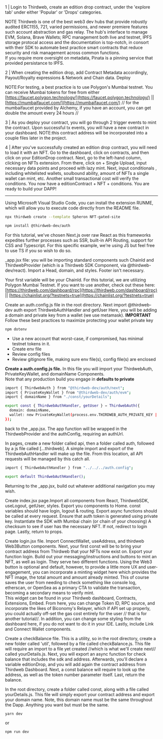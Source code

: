 1 | Login to Thirdweb, create an edition drop contract, under the 'explore tab' under either 'Popular' or 'Drops' categories.

NOTE Thirdweb is one of the best web3 dev hubs that provide robustly audited ERC1155, 721, varied permissions, and newer premiere features such account abstraction and gas relay. The hub's interface to manage EVM, Solana, Brave Wallets; RPC management both live and testnet, IPFS storage protocal access and the documentation is top-notch, in consort with their SDK to automate best practice smart contracts
that reduce security and risk management across common functions.  
If you require more oversight on metadata, Pinata is a pinning service that provided persistance to IPFS.

2 | When creating the edition drop, add Contract Metadata accordingly, Payout/Royalty expressions & Network and Chain data. Deploy

NOTE:For testing, a best practice is to use Polygon's Mumbai testnet. You can receive Mumbai tokens for free from either
[https://faucet.polygon.technology/](https://faucet.polygon.technology/) || [https://mumbaifaucet.com/](https://mumbaifaucet.com/)
// for the mumbaifaucet provided by Alchemy, if you have an account, you can get double the amount every 24 hours //

3 | As you deploy your contract, you will go through 2 trigger events to mint the contract. Upon successful tx events, you will have a new
contract in your dashboard. NOTE:this contract address will be incorporated into a couple files later in the project.

4 | After you've successfully created an edition drop contract, you will need to load it with an NFT. Go to the dashboard, click on contracts,
and then click on your EditionDrop contract. Next, go to the left-hand column, clicking on NFTs extension. From there, click on + Single Upload, input necessary data points and proceed with lazy mint. Next, input conditionals , including whitelisted wallets, soulbound ability, amount of NFTs a single wallet can mint, etc. Another small transactional cost will verify the conditions. You now have a editionContract + NFT + conditions. You are ready to build your DAPP!

---

Using Microsoft Visual Studio Code, you can install the extension RUNME, which will allow you to execute code directly from the README file.

```sh
npx thirdweb create --template Spheron NFT-gated-site

```

```sh
npm install @thirdweb-dev/auth

```

For this tutorial, we've chosen Next.js over raw React as this frameworks expedites further processes such as SSR,
built-in API Routing, support for CSS and Typescript. For this specific example, we're using JS but feel free to use
TS if you so wish to do so.

_app.jsx file: you will be importing standard components such ChainId and ThirdwebProvider (which is a Thirdweb SDK Component, via
@thirdweb-dev/react). Import a Head, domain, and styles. Footer isn't necessary.

Your first variable will be your ChainId. For this tutorial, we are utilizing Polygon Mumbai Testnet. If you want to use another, check out
these here: [https://thirdweb.com/dashboard/rpc](https://thirdweb.com/dashboard/rpc) || [https://chainlist.org/?testnets=true](https://chainlist.org/?testnets=true)

Create an auth.config.js file in the root directory. Next import @thirdweb-dev auth
export ThirdwebAuthHandler and getUser
Here, you will be adding a domain and private key from a wallet (we use metamask).
**IMPORTANT**
Follow these best practices to maximize protecting your wallet private key

```sh
npm dotenv

```

- Use a new account that worst-case, if compromised, has minimal testnet tokens in it.
- Create env file
- Review config files
- Review gitignore file, making sure env file(s), config file(s) are enclosed

<b>Create a auth.config.js file.</b> In this file you will import your ThirdwebAuth, PrivateKeyWallet, and domainName Components.
<br>Note that any production build you engage in <b>defaults to private</b></br>

```sh
import { ThirdwebAuth } from "@thirdweb-dev/auth/next";
import { PrivateKeyWallet } from "@thirdweb-dev/auth/evm";
import { domainName } from "./const/yourDetails";

export const { ThirdwebAuthHandler, getUser } = ThirdwebAuth({
  domain: domainName,
  wallet: new PrivateKeyWallet(process.env.THIRDWEB_AUTH_PRIVATE_KEY || ""),
});
```

back to the _app.jsx. The app function will be wrapped in the ThirdwebProvider and the authConfig, requiring an authUrl.

In pages, create a new folder called api, then a folder called auth, followed by a js file called [...thirdweb].
A simple import and export of the ThirdwebAuthHandler will make up the file. From this location, all API requests will be managed by this
catch all.

```sh
import { ThirdwebAuthHandler } from "../../../auth.config";

export default ThirdwebAuthHandler();


```

Returning to the _app.jsx, build out whatever additional navigation you may wish.

Create index.jsx page.Import all components from React, ThirdwebSDK, useLogout, getUser, styles. Export you components to Home.
const variables should have login, logout & routing. Export async functions should be called at every request. Ensure that auth token is generated using private key. Instantiate the SDK with Mumbai chain (or chain of your choosing) A checksum to see if user has the necessary
NFT. If not, redirect to login page. Lastly, return to props.

Create login.jsx file. Import ConnectWallet, useAddress, and thirdweb Web3Button components.
Next, your first const will be to bring your contract address from Thirdweb that your NFTs now exist on. Export your function login. Build out your messaging/instructions and buttons to mint an NFT, as well as login. They serve two different functions.  Using the Web3 button is optional and default, however, to provide a little more UX and user-engagement, you can incorporate a minting widget here which provides the NFT image, the total amount and amount already minted. This of course saves the user from needing to check something like console log, etherscan, or OpenSea as a primary CTA to validate the transaction, becoming a secondary means to verify mint.
<br>This widget can be found in your Thirdweb dashboard, Contracts, Extensions, Embed. From here, you can change Token ID, RPC source, and incorporate the likes of Biconomy's Relayer, which if API set up properly, you could actually off-set the gas cost entirely for the user // that is for another tutorial//. In addition, you can change some styling from the dashboard here, if you do not want to do it in your IDE.
Lastly, include Link and Connect Wallet components.</br>

Create a checkBalance file. This is a utility, so in the root directory, create a new folder called 'util', followed by a file called checkBalance.js. This file will require an import to a file yet created //which is what we'll create next// called yourDetails.js.
Next, you will export an async function for check balance that includes the sdk and address. Afterwards, you'll declare a variable editionDrop, and you will add again the contract address from Thirdweb Dashboard. Next, a const balance will require to look up the address, as well as the token number parameter itself. Last, return the balance.

In the root directory, create a folder called const, along with a file called yourDetails.js. This file will simply export your contract address and export your domain name. Note, this domain name must be the same throughout the Dapp. Anything you want but must be the same.

```sh
yarn dev

```

or

```sh
npm run dev
```

